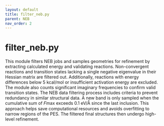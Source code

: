 ```yaml
---
layout: default
title: filter_neb.py
parent: NEB
nav_order: 2
---
```


# filter_neb.py

This module filters NEB jobs and samples geometries for refinement by extracting calculated energy and validating reactions. Non-convergent reactions and transition states lacking a single negative eigenvalue in their Hessian matrix are filtered out. Additionally, reactions with energy differences below 5 kcal/mol or insufficient activation energy are excluded. The module also counts significant imaginary frequencies to confirm valid transition states. The NEB data filtering process includes criteria to prevent redundancy in similar structural data. A new band is only sampled when the cumulative sum of 𝐹max exceeds 0.1 eV/Å since the last inclusion. This approach helps save computational resources and avoids overfitting to narrow regions of the PES. The filtered final structures then undergo high-level refinement.
